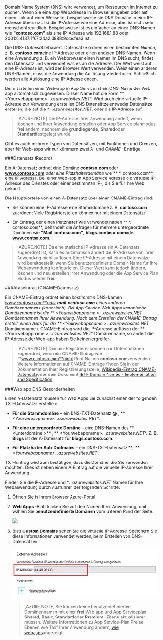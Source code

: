 Domain Name System (DNS) wird verwendet, um Ressourcen im Internet zu suchen. Wenn Sie eine app Webadresse im Browser eingeben oder auf einen Link auf einer Webseite, beispielsweise sie DNS Domäne in eine IP-Adresse übersetzt. Ist die IP-Adresse wie eine Adresse, aber ist nicht sehr menschenfreundlich. Beispielsweise ist es einfacher an einen DNS-Namen wie **"contoso.com"** als eine IP-Adresse wie 192.168.1.88 oder 2001:0:4137:1f67:24a2:3888:9cce:fea3 ist.

Die DNS- *Datensätze*basiert. Datensätze ordnen einen bestimmten *Namen*, z. B. **contoso.com**eine IP-Adresse oder einen anderen DNS-Namen. Wenn eine Anwendung z. B. ein Webbrowser einen Namen im DNS sucht, findet den Datensatz und verwendet was es an die Adresse. Der Wert weist auf eine IP-Adresse ist, wird der Browser Wert verwenden. Weist einen anderen DNS-Namen, muss die Anwendung die Auflösung wiederholen. Schließlich werden alle Auflösung eine IP-Adresse enden.

Beim Erstellen einer Web-app in App Service ist ein DNS-Name der Web app automatisch zugewiesen. Dieser Name hat die Form ** &lt;Yourwebappname&gt;. *.azurewebsites.NET**. Wird auch eine virtuelle IP-Adresse zur Verwendung erstellen DNS Datensätze entweder Datensätze erstellen, die auf die **. *.azurewebsites.NET**, oder die IP-Adresse auf.

> [AZURE.NOTE] Die IP-Adresse Ihrer Anwendung ändert, wenn löschen und Ihrer Anwendung erstellen oder App Service planmodus **frei** ändern, nachdem sie **grundlegende**, **Shared**oder **Standard**festgelegt wurde.

Gibt es auch mehrere Typen von Datensätzen, mit Funktionen und Grenzen, aber für Web-apps wir nur kümmern zwei *A-* und *CNAME* -Einträge.

###<a name="address-record-a-record"></a>Datensatz (Record)

Ein A-Datensatz ordnet eine Domäne **contoso.com** oder **www.contoso.com** *oder eine Platzhalterdomäne* wie ** \*. contoso.com**, eine IP-Adresse. Bei einer Web-app in App Service Adresse die virtuelle IP-Adresse des Dienstes oder einer bestimmten IP-, die Sie für Ihre Web gekauft.

Die Hauptvorteile von einen A-Datensatz über einen CNAME-Eintrag sind:

* Sie können eine IP-Adresse eine Stammdomäne z. B. **contoso.com** zuordnen; Viele Registrierstellen können nur mit einem Datensätze

* Ein Eintrag, der einen Platzhalter wie verwendet haben ** \*. contoso.com**, behandelt die Anfragen für mehrere untergeordnete Domänen wie **"Mail.contoso.com"**, **blogs.contoso.com**oder **www.contso.com**.

> [AZURE.NOTE] Da eine statische IP-Adresse ein A-Datensatz zugeordnet ist, kann es automatisch ändert die IP-Adresse von Ihrer Anwendung nicht auflösen. Eine IP-Adresse mit einem Datensätze wird bereitgestellt, wenn Sie benutzerdefinierte Domain Name für Ihre Webanwendung konfigurieren. Dieser Wert kann jedoch ändern, löschen und neu erstellen Ihrer Anwendung oder die App Service Plan Modus wieder **frei**.

###<a name="alias-record-cname-record"></a>Aliaseintrag (CNAME-Datensatz)

Ein CNAME-Eintrag ordnet einen *bestimmten* DNS-Namen **www.contoso.com**oder **mail.contoso.com** eines anderen Domänennamens (kanonisch). Bei App Service Web Apps kanonische Domänenname ist die ** &lt;Yourwebappname >. *.azurewebsites.NET** Domänennamen Ihrer Anwendung. Nach dem Erstellen der CNAME-Eintrag erstellt einen Alias für die ** &lt;Yourwebappname >. *.azurewebsites.NET** Domänennamen. CNAME-Eintrag wird die IP-Adresse auflösen der ** &lt;Yourwebappname >. *.azurewebsites.NET** Domänenname, so ändert die IP-Adresse der Web-app haben Sie keinen ergreifen.

> [AZURE.NOTE] Domain-Registrierer können nur Unterdomänen zugeordnet, wenn ein CNAME-Eintrag wie **www.contoso.com**nicht Root Namen **contoso.com**verwenden. Weitere Informationen auf CNAME-Einträge finden Sie in der Dokumentation Ihrer Registrierungsstelle, <a href="http://en.wikipedia.org/wiki/CNAME_record">Wikipedia-Eintrag CNAME-Datensatz</a>oder dem Dokument <a href="http://tools.ietf.org/html/rfc1035">IETF Domain Names - Implementation and Specification</a> .

###<a name="web-app-dns-specifics"></a>Web app DNS-Besonderheiten

Einen A-Datensatz müssen für Web Apps Sie zunächst einen der folgenden TXT-Datensätze erstellen:

* **Für die Stammdomäne** – ein DNS-TXT-Datensatz **@** , ** &lt;Yourwebappname&gt;. *.azurewebsites.NET**.

* **Für eine untergeordnete Domäne** – eine DNS-Namen des ** &lt;Unterdomäne >** , ** &lt;Yourwebappname&gt;. *.azurewebsites.NET**. Z. B. **Blogs** ist der A-Datensatz für **blogs.contoso.com**.

* **Für Platzhalter Sub-Dodmains** – ein DNS-TXT-Datensatz ***, ** &lt;Yourwebappname&gt;. *.azurewebsites.NET**.

TXT-Eintrag wird zum bestätigen, dass die Domäne, die Sie verwenden möchten. Dies ist neben einem A-Eintrag auf die virtuelle IP-Adresse Ihrer Anwendung.

Finden Sie die IP-Adresse und **. *.azurewebsites.NET** Namen für Ihre Webanwendung durch Ausführen der folgenden Schritte:

1. Öffnen Sie in Ihrem Browser [Azure-Portal](https://portal.azure.com).

2. **Web Apps** -Blatt klicken Sie auf den Namen Ihrer Anwendung, und wählen Sie **benutzerdefinierte Domänen** vom unteren Rand der Seite.

    ![](./media/custom-dns-web-site/dncmntask-cname-6.png)

3. Blatt **Custom Domains** sehen Sie die virtuelle IP-Adresse. Speichern Sie diese Informationen verwendet werden, beim Erstellen von DNS-Datensätzen

    ![](./media/custom-dns-web-site/virtual-ip-address.png)

    > [AZURE.NOTE] Sie können keine benutzerdefinierten Domänennamen mit einer **frei** Web app und App Serviceplan **Shared**, **Basic**, **Standard**oder **Premium** -Ebene aktualisieren müssen. Weitere Informationen zu App Service-Plan Preise Ebenen wie Tarif Ihrer Anwendung ändern, [wie webapps](../articles/web-sites-scale.md)angezeigt.
